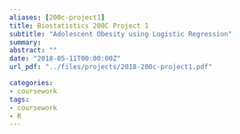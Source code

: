 ```yaml
---
aliases: [200c-project1]
title: Biostatistics 200C Project 1
subtitle: "Adolescent Obesity using Logistic Regression"
summary: 
abstract: ""
date: "2018-05-11T00:00:00Z"
url_pdf: "../files/projects/2018-200c-project1.pdf"

categories:
- coursework
tags:
- coursework
- R
---
```

